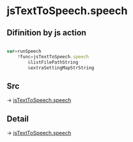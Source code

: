 # jsTextToSpeech.speech

## Difinition by js action

```js.js

var=runSpeech
	?func=jsTextToSpeech.speech
		&listFilePathString
		&extraSettingMapStrString
```

## Src

-> [jsTextToSpeech.speech](https://github.com/puutaro/CommandClick/blob/master/app/src/main/java/com/puutaro/commandclick/fragment_lib/terminal_fragment/js_interface/JsTextToSpeech.kt#L20)

## Detail

-> [jsTextToSpeech.speech](https://github.com/puutaro/CommandClick/blob/master/md/developer/js_interface/details/JsTextToSpeech/speech.md)
